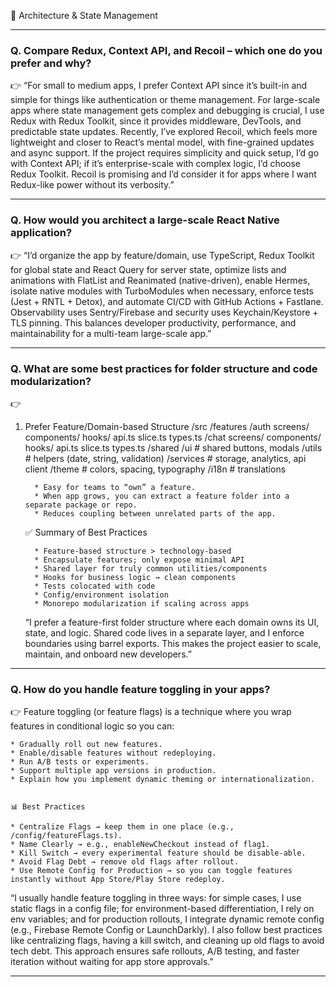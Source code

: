 🔹 Architecture & State Management

---

### Q. Compare Redux, Context API, and Recoil – which one do you prefer and why?

👉 “For small to medium apps, I prefer Context API since it’s built-in and simple for things like
authentication or theme management. For large-scale apps where state management gets complex and
debugging is crucial, I use Redux with Redux Toolkit, since it provides middleware, DevTools, and
predictable state updates. Recently, I’ve explored Recoil, which feels more lightweight and closer
to React’s mental model, with fine-grained updates and async support. If the project requires simplicity
and quick setup, I’d go with Context API; if it’s enterprise-scale with complex logic, I’d choose Redux Toolkit.
Recoil is promising and I’d consider it for apps where I want Redux-like power without its verbosity.”

---

### Q. How would you architect a large-scale React Native application?

👉 “I’d organize the app by feature/domain, use TypeScript, Redux Toolkit for global state and React Query for
server state, optimize lists and animations with FlatList and Reanimated (native-driven), enable Hermes,
isolate native modules with TurboModules when necessary, enforce tests (Jest + RNTL + Detox),
and automate CI/CD with GitHub Actions + Fastlane. Observability uses Sentry/Firebase and security
uses Keychain/Keystore + TLS pinning. This balances developer productivity, performance, and maintainability
for a multi-team large-scale app.”

---

### Q. What are some best practices for folder structure and code modularization?

👉

1.  Prefer Feature/Domain-based Structure
    /src
    /features
    /auth
    screens/
    components/
    hooks/
    api.ts
    slice.ts
    types.ts
    /chat
    screens/
    components/
    hooks/
    api.ts
    slice.ts
    types.ts
    /shared
    /ui # shared buttons, modals
    /utils # helpers (date, string, validation)
    /services # storage, analytics, api client
    /theme # colors, spacing, typography
    /i18n # translations

          * Easy for teams to “own” a feature.
          * When app grows, you can extract a feature folder into a separate package or repo.
          * Reduces coupling between unrelated parts of the app.

    ✅ Summary of Best Practices

          * Feature-based structure > technology-based
          * Encapsulate features; only expose minimal API
          * Shared layer for truly common utilities/components
          * Hooks for business logic → clean components
          * Tests colocated with code
          * Config/environment isolation
          * Monorepo modularization if scaling across apps

    “I prefer a feature-first folder structure where each domain owns its UI, state, and logic.
    Shared code lives in a separate layer, and I enforce boundaries using barrel exports.
    This makes the project easier to scale, maintain, and onboard new developers.”

---

### Q. How do you handle feature toggling in your apps?

👉 Feature toggling (or feature flags) is a technique where you wrap features in conditional logic so you can:

    * Gradually roll out new features.
    * Enable/disable features without redeploying.
    * Run A/B tests or experiments.
    * Support multiple app versions in production.
    * Explain how you implement dynamic theming or internationalization.


    📊 Best Practices

    * Centralize Flags → keep them in one place (e.g., /config/featureFlags.ts).
    * Name Clearly → e.g., enableNewCheckout instead of flag1.
    * Kill Switch → every experimental feature should be disable-able.
    * Avoid Flag Debt → remove old flags after rollout.
    * Use Remote Config for Production → so you can toggle features instantly without App Store/Play Store redeploy.

“I usually handle feature toggling in three ways: for simple cases, I use static flags in a config file;
for environment-based differentiation, I rely on env variables; and for production rollouts,
I integrate dynamic remote config (e.g., Firebase Remote Config or LaunchDarkly). I also follow
best practices like centralizing flags, having a kill switch, and cleaning up old flags to avoid tech debt.
This approach ensures safe rollouts, A/B testing, and faster iteration without waiting for app store approvals.”

---
